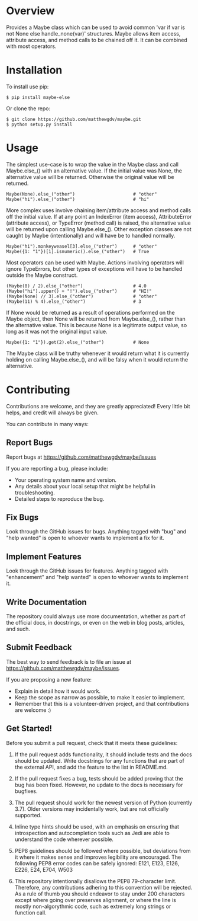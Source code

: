 Overview
====================

Provides a Maybe class which can be used to avoid common 'var if var is not None else handle_none(var)' structures.
Maybe allows item access, attribute access, and method calls to be chained off it. It can be combined with most operators.

Installation
====================

To install use pip:

    $ pip install maybe-else


Or clone the repo:

    $ git clone https://github.com/matthewgdv/maybe.git
    $ python setup.py install


Usage
====================

The simplest use-case is to wrap the value in the Maybe class and call Maybe.else_() with an alternative value. If the initial value was None,
the alternative value will be returned. Otherwise the original value will be returned.

    Maybe(None).else_("other")                      # "other"
    Maybe("hi").else_("other")                      # "hi"

More complex uses involve chaining item/attribute access and method calls off the initial value.
If at any point an IndexError (item access), AttributeError (attribute access), or TypeError (method call) is raised, the alternative value will be returned upon calling Maybe.else_().
Other exception classes are not caught by Maybe (intentionally) and will have be to handled normally.

    Maybe("hi").monkeyweasel[3].else_("other")      # "other"
    Maybe({1: "1"})[1].isnumeric().else_("other")   # True

Most operators can be used with Maybe. Actions involving operators will ignore TypeErrors, but other types of exceptions will have to be handled outside the Maybe construct.

    (Maybe(8) / 2).else_("other")                   # 4.0
    (Maybe("hi").upper() + "!").else_("other")      # "HI!"
    (Maybe(None) // 3).else_("other")               # "other"
    (Maybe(11) % 4).else_("other")                  # 3

If None would be returned as a result of operations performed on the Maybe object, then None will be returned from Maybe.else_(), rather than the alternative value.
This is because None is a legitimate output value, so long as it was not the original input value.

    Maybe({1: "1"}).get(2).else_("other")           # None

The Maybe class will be truthy whenever it would return what it is currently holding on calling Maybe.else_(), and will be falsy when it would return the alternative.

Contributing
====================

Contributions are welcome, and they are greatly appreciated! Every
little bit helps, and credit will always be given.

You can contribute in many ways:

Report Bugs
--------------------

Report bugs at https://github.com/matthewgdv/maybe/issues

If you are reporting a bug, please include:

* Your operating system name and version.
* Any details about your local setup that might be helpful in troubleshooting.
* Detailed steps to reproduce the bug.

Fix Bugs
--------------------

Look through the GitHub issues for bugs. Anything tagged with "bug"
and "help wanted" is open to whoever wants to implement a fix for it.

Implement Features
--------------------

Look through the GitHub issues for features. Anything tagged with "enhancement"
and "help wanted" is open to whoever wants to implement it.

Write Documentation
--------------------

The repository could always use more documentation, whether as part of the
official docs, in docstrings, or even on the web in blog posts, articles, and such.

Submit Feedback
--------------------

The best way to send feedback is to file an issue at https://github.com/matthewgdv/maybe/issues.

If you are proposing a new feature:

* Explain in detail how it would work.
* Keep the scope as narrow as possible, to make it easier to implement.
* Remember that this is a volunteer-driven project, and that contributions are welcome :)

Get Started!
--------------------

Before you submit a pull request, check that it meets these guidelines:

1.  If the pull request adds functionality, it should include tests and the docs
    should be updated. Write docstrings for any functions that are part of the external API,
    and add the feature to the list in README.md.

2.  If the pull request fixes a bug, tests should be added proving that the bug has been fixed.
    However, no update to the docs is necessary for bugfixes.

3.  The pull request should work for the newest version of Python (currently 3.7). Older
    versions may incidentally work, but are not officially supported.

4.  Inline type hints should be used, with an emphasis on ensuring that introspection and
    autocompletion tools such as Jedi are able to understand the code wherever possible.

5.  PEP8 guidelines should be followed where possible, but deviations from it where
    it makes sense and improves legibility are encouraged. The following PEP8 error
    codes can be safely ignored: E121, E123, E126, E226, E24, E704, W503

6.  This repository intentionally disallows the PEP8 79-character limit. Therefore,
    any contributions adhering to this convention will be rejected. As a rule of
    thumb you should endeavor to stay under 200 characters except where going over
    preserves alignment, or where the line is mostly non-algorythmic code, such as
    extremely long strings or function call.
